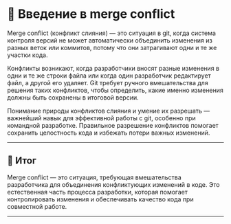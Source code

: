 # 📌 Введение в merge conflict

Merge conflict (конфликт слияния) — это ситуация в git, когда система контроля версий не может автоматически объединить изменения из разных веток или коммитов, потому что они затрагивают одни и те же участки кода.

Конфликты возникают, когда разработчики вносят разные изменения в одни и те же строки файла или когда один разработчик редактирует файл, а другой его удаляет. Git требует ручного вмешательства для решения таких конфликтов, чтобы определить, какие именно изменения должны быть сохранены в итоговой версии.

Понимание природы конфликтов слияния и умение их разрешать — важнейший навык для эффективной работы с git, особенно при командной разработке. Правильное разрешение конфликтов помогает сохранить целостность кода и избежать потери важных изменений.

---

## 🎯 Итог

Merge conflict — это ситуация, требующая вмешательства разработчика для объединения конфликтующих изменений в коде. Это естественная часть процесса разработки, которая помогает контролировать изменения и обеспечивать качество кода при совместной работе. 

---